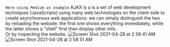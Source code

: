`Here using Medium as example`
AJAX is a is a set of web development techniques (JavaScripts) using many web technologies on the client-side to create asynchronous web applications.
we can simply distinguish the two by reloading the website. the first one shows everything immediately, while the latter shows a "shell" first then display other info. <br>
Or by inspecting the website.
![Screen Shot 2021-04-28 at 2 58 41 AM](https://user-images.githubusercontent.com/58508124/116297521-ee1dd980-a7cd-11eb-91dc-1b5ccb094ba1.png)
![Screen Shot 2021-04-28 at 2 58 51 AM](https://user-images.githubusercontent.com/58508124/116297540-f2e28d80-a7cd-11eb-9d9a-47a30ea08685.png)


